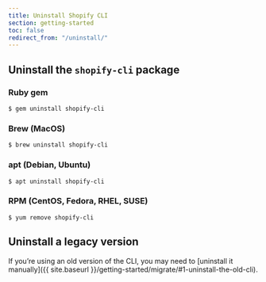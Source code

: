 ```yaml
---
title: Uninstall Shopify CLI
section: getting-started
toc: false
redirect_from: "/uninstall/"
---
```


## Uninstall the `shopify-cli` package

### Ruby gem

```console
$ gem uninstall shopify-cli
```

### Brew (MacOS)

```console
$ brew uninstall shopify-cli
```

### apt (Debian, Ubuntu)

```console
$ apt uninstall shopify-cli
```

### RPM (CentOS, Fedora, RHEL, SUSE)

```console
$ yum remove shopify-cli
```

## Uninstall a legacy version

If you’re using an old version of the CLI, you may need to [uninstall it manually]({{ site.baseurl }}/getting-started/migrate/#1-uninstall-the-old-cli).

